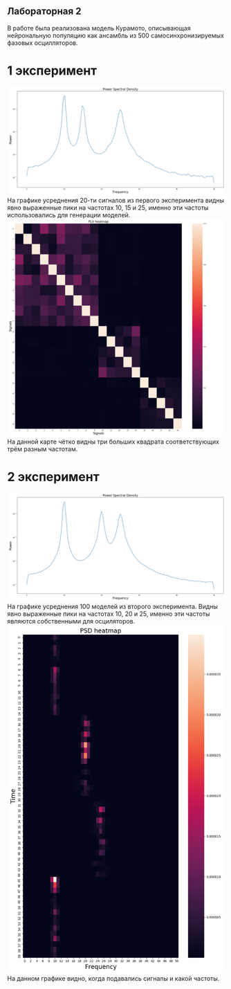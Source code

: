## Лабораторная 2

В работе была реализована модель Курамото, описывающая нейрональную популяцию как ансамбль из 500 самосинхронизируемых фазовых осцилляторов.

# 1 эксперимент
![example](https://raw.githubusercontent.com/unknownoperation/neurobiology_lab2/main/res/psd1.png)
На графике усреднения 20-ти сигналов из первого эксперимента видны явно выраженные пики на частотах 10, 15 и 25, именно эти частоты использовались для генерации моделей.
![example](https://raw.githubusercontent.com/unknownoperation/neurobiology_lab2/main/res/heathmap.png)
На данной карте чётко видны три больших квадрата соответствующих трём разным частотам. 

# 2 эксперимент
![example](https://raw.githubusercontent.com/unknownoperation/neurobiology_lab2/main/res/psd2.png)
На графике усреднения 100 моделей из второго эксперимента. Видны явно выраженные пики на частотах 10, 20 и 25, именно эти частоты являются собственными для осциляторов.
![example](https://raw.githubusercontent.com/unknownoperation/neurobiology_lab2/main/res/psd_heathmap.png)
На данном графике видно, когда подавались сигналы и какой частоты.
